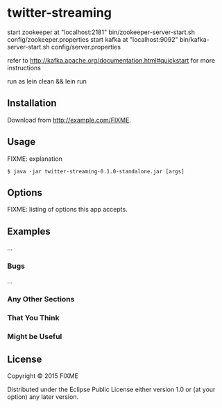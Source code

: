 # twitter-streaming

start zookeeper at "localhost:2181" bin/zookeeper-server-start.sh config/zookeeper.properties
start kafka at "localhost:9092" bin/kafka-server-start.sh config/server.properties

refer to http://kafka.apache.org/documentation.html#quickstart for more instructions

run as lein clean && lein run

## Installation

Download from http://example.com/FIXME.

## Usage

FIXME: explanation

    $ java -jar twitter-streaming-0.1.0-standalone.jar [args]

## Options

FIXME: listing of options this app accepts.

## Examples

...

### Bugs

...

### Any Other Sections
### That You Think
### Might be Useful

## License

Copyright © 2015 FIXME

Distributed under the Eclipse Public License either version 1.0 or (at
your option) any later version.
